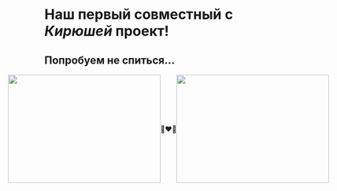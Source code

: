 # Наш первый совместный с ***Кирюшей*** проект!
## Попробуем не спиться...
<div style="display: flex; justify-content: center; align-items: center">
  <img
    width="310"
    height="220"
    src="https://github.com/kirill2000121212/AiryLight/assets/123495483/2b373976-1f60-4423-863a-4aa2183abd5f"
  />
  <div>👨‍❤️‍👨</div>
  <img
    width="310"
    height="220"
    src="https://github.com/kirill2000121212/AiryLight/assets/123495483/80756793-0be7-4355-b0d6-808fa84d0a00"
  />
</div>
